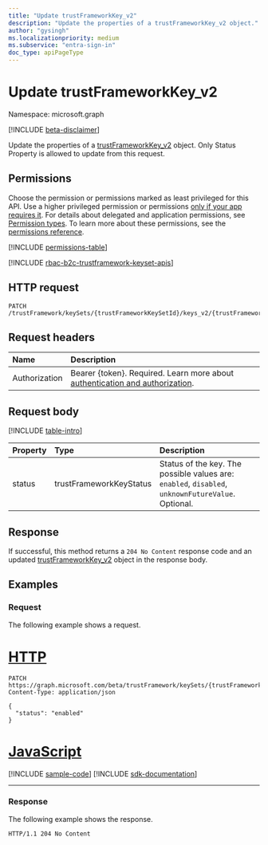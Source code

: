 ```yaml
---
title: "Update trustFrameworkKey_v2"
description: "Update the properties of a trustFrameworkKey_v2 object."
author: "gysingh"
ms.localizationpriority: medium
ms.subservice: "entra-sign-in"
doc_type: apiPageType
---
```


# Update trustFrameworkKey_v2

Namespace: microsoft.graph

[!INCLUDE [beta-disclaimer](../../includes/beta-disclaimer.md)]

Update the properties of a [trustFrameworkKey_v2](../resources/trustframeworkkey_v2.md) object. Only Status Property is allowed to update from this request.

## Permissions

Choose the permission or permissions marked as least privileged for this API. Use a higher privileged permission or permissions [only if your app requires it](/graph/permissions-overview#best-practices-for-using-microsoft-graph-permissions). For details about delegated and application permissions, see [Permission types](/graph/permissions-overview#permission-types). To learn more about these permissions, see the [permissions reference](/graph/permissions-reference).

<!-- { "blockType": "permissions", "name": "trustframeworkkey_v2_update" } -->
[!INCLUDE [permissions-table](../includes/permissions/trustframeworkkey_v2-update-permissions.md)]

[!INCLUDE [rbac-b2c-trustframework-keyset-apis](../includes/rbac-for-apis/rbac-b2c-trustframework-keyset-apis.md)]

## HTTP request

<!-- {
  "blockType": "ignored"
}
-->
``` http
PATCH /trustFramework/keySets/{trustFrameworkKeySetId}/keys_v2/{trustFrameworkKey_v2Id}
```

## Request headers

|Name|Description|
|:---|:---|
|Authorization|Bearer {token}. Required. Learn more about [authentication and authorization](/graph/auth/auth-concepts).|

## Request body

[!INCLUDE [table-intro](../../includes/update-property-table-intro.md)]

|Property|Type|Description|
|:---|:---|:---|
|status|trustFrameworkKeyStatus|Status of the key. The possible values are: `enabled`, `disabled`, `unknownFutureValue`. Optional.|

## Response

If successful, this method returns a `204 No Content` response code and an updated [trustFrameworkKey_v2](../resources/trustframeworkkey_v2.md) object in the response body.

## Examples

### Request

The following example shows a request.
# [HTTP](#tab/http)
<!-- {
  "blockType": "request",
  "name": "update_trustframeworkkey_v2"
}
-->
``` http
PATCH https://graph.microsoft.com/beta/trustFramework/keySets/{trustFrameworkKeySetId}/keys_v2/aTREvwojOB9ph3fr2r6eTf_5eD5fmQsfsapVMwYI3o
Content-Type: application/json

{
  "status": "enabled"
}
```

# [JavaScript](#tab/javascript)
[!INCLUDE [sample-code](../includes/snippets/javascript/update-trustframeworkkey-v2-javascript-snippets.md)]
[!INCLUDE [sdk-documentation](../includes/snippets/snippets-sdk-documentation-link.md)]

---

### Response

The following example shows the response.

<!-- {
  "blockType": "response",
  "truncated": true
}
-->
``` http
HTTP/1.1 204 No Content
```
